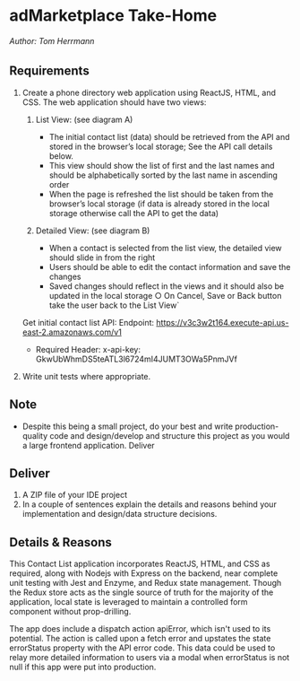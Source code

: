 # adMarketplace Take-Home

###### Author: Tom Herrmann

## Requirements

1.  Create a phone directory web application using ReactJS, HTML, and CSS. The web application should
    have two views:

    1. List View: (see diagram A)

       - The initial contact list (data) should be retrieved from the API and stored in the
         browser’s local storage; See the API call details below.
       - This view should show the list of first and the last names and should be alphabetically
         sorted by the last name in ascending order
       - When the page is refreshed the list should be taken from the browser’s local storage (if
         data is already stored in the local storage otherwise call the API to get the data)

    2. Detailed View: (see diagram B)
       - When a contact is selected from the list view, the detailed view should slide in from the
         right
       - Users should be able to edit the contact information and save the changes
       - Saved changes should reflect in the views and it should also be updated in the local
         storage
         ○ On Cancel, Save or Back button take the user back to the List View`

    Get initial contact list API:
    Endpoint: https://v3c3w2t164.execute-api.us-east-2.amazonaws.com/v1

    - Required Header: x-api-key: GkwUbWhmDS5teATL3l6724mI4JUMT3OWa5PnmJVf

2.  Write unit tests where appropriate.

## Note

- Despite this being a small project, do your best and write production-quality code and
  design/develop and structure this project as you would a large frontend application.
  Deliver

## Deliver

1. A ZIP file of your IDE project
2. In a couple of sentences explain the details and reasons behind your implementation and design/data structure decisions.

## Details & Reasons

This Contact List application incorporates ReactJS, HTML, and CSS as required, along with Nodejs with Express on the backend, near complete unit testing with Jest and Enzyme, and Redux state management. Though the Redux store acts as the single source of truth for the majority of the application, local state is leveraged to maintain a controlled form component without prop-drilling.

The app does include a dispatch action apiError, which isn't used to its potential. The action is called upon a fetch error and upstates the state errorStatus property with the API error code. This data could be used to relay more detailed information to users via a modal when errorStatus is not null if this app were put into production.
